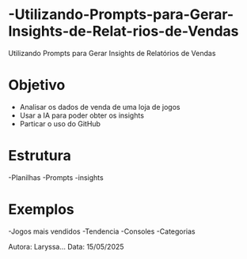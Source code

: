 # -Utilizando-Prompts-para-Gerar-Insights-de-Relat-rios-de-Vendas
 Utilizando Prompts para Gerar Insights de Relatórios de Vendas

# Objetivo
 - Analisar os dados de venda de uma loja de jogos
 - Usar a IA para poder obter os insights
 - Particar o uso do GitHub

# Estrutura
-Planilhas 
-Prompts
-insights

# Exemplos
-Jogos mais vendidos
-Tendencia
-Consoles
-Categorias


Autora: Laryssa... Data: 15/05/2025
